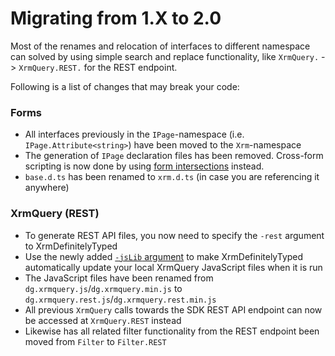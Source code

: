 Migrating from 1.X to 2.0
===========================

Most of the renames and relocation of interfaces to different namespace can solved by using simple search and replace functionality, 
like `XrmQuery.` -> `XrmQuery.REST.` for the REST endpoint.


Following is a list of changes that may break your code:

### Forms

* All interfaces previously in the `IPage`-namespace (i.e. `IPage.Attribute<string>`) have been moved to the `Xrm`-namespace
* The generation of `IPage` declaration files has been removed. 
  Cross-form scripting is now done by using [form intersections](form-intersection.html) instead.
* `base.d.ts` has been renamed to `xrm.d.ts` (in case you are referencing it anywhere)
 
### XrmQuery (REST)

* To generate REST API files, you now need to specify the `-rest` argument to XrmDefinitelyTyped
* Use the newly added [`-jsLib` argument](tool-usage.html) to make XrmDefinitelyTyped automatically update your 
  local XrmQuery JavaScript files when it is run
* The JavaScript files have been renamed from `dg.xrmquery.js`/`dg.xrmquery.min.js` to 
  `dg.xrmquery.rest.js`/`dg.xrmquery.rest.min.js`
* All previous `XrmQuery` calls towards the SDK REST API endpoint can now be accessed at `XrmQuery.REST` instead
* Likewise has all related filter functionality from the REST endpoint been moved from `Filter` to `Filter.REST`